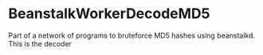 BeanstalkWorkerDecodeMD5
========================

Part of a network of programs to bruteforce MD5 hashes using beanstalkd. This is the decoder

